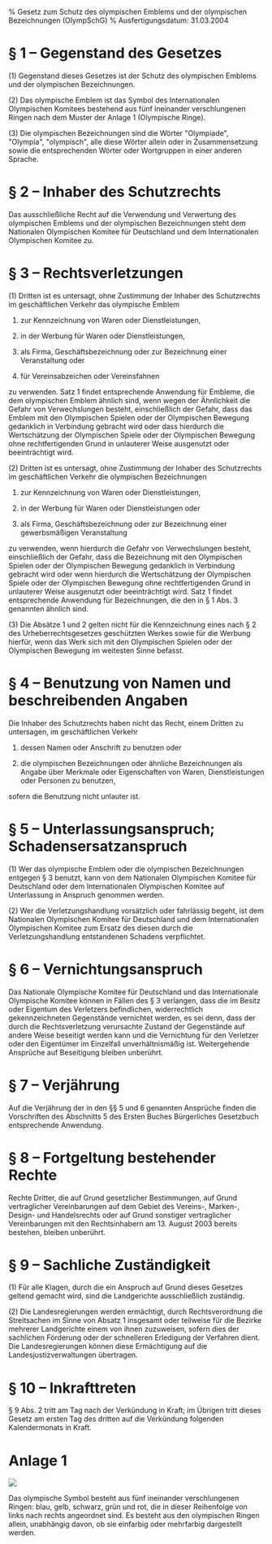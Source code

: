 % Gesetz zum Schutz des olympischen Emblems und der olympischen Bezeichnungen  (OlympSchG)
% Ausfertigungsdatum: 31.03.2004
 
# § 1 – Gegenstand des Gesetzes

(1) Gegenstand dieses Gesetzes ist der Schutz des olympischen Emblems und der olympischen Bezeichnungen.

(2) Das olympische Emblem ist das Symbol des Internationalen Olympischen Komitees bestehend aus fünf ineinander verschlungenen Ringen nach dem Muster der Anlage 1 (Olympische Ringe).

(3) Die olympischen Bezeichnungen sind die Wörter "Olympiade", "Olympia", "olympisch", alle diese Wörter allein oder in Zusammensetzung sowie die entsprechenden Wörter oder Wortgruppen in einer anderen Sprache.

# § 2 – Inhaber des Schutzrechts

Das ausschließliche Recht auf die Verwendung und Verwertung des olympischen Emblems und der olympischen Bezeichnungen steht dem Nationalen Olympischen Komitee für Deutschland und dem Internationalen Olympischen Komitee zu.

# § 3 – Rechtsverletzungen

(1) Dritten ist es untersagt, ohne Zustimmung der Inhaber des Schutzrechts im geschäftlichen Verkehr das olympische Emblem

1. zur Kennzeichnung von Waren oder Dienstleistungen,

2. in der Werbung für Waren oder Dienstleistungen,

3. als Firma, Geschäftsbezeichnung oder zur Bezeichnung einer Veranstaltung oder

4. für Vereinsabzeichen oder Vereinsfahnen

zu verwenden. Satz 1 findet entsprechende Anwendung für Embleme, die dem olympischen Emblem ähnlich sind, wenn wegen der Ähnlichkeit die Gefahr von Verwechslungen besteht, einschließlich der Gefahr, dass das Emblem mit den Olympischen Spielen oder der Olympischen Bewegung gedanklich in Verbindung gebracht wird oder dass hierdurch die Wertschätzung der Olympischen Spiele oder der Olympischen Bewegung ohne rechtfertigenden Grund in unlauterer Weise ausgenutzt oder beeinträchtigt wird.

(2) Dritten ist es untersagt, ohne Zustimmung der Inhaber des Schutzrechts im geschäftlichen Verkehr die olympischen Bezeichnungen

1. zur Kennzeichnung von Waren oder Dienstleistungen,

2. in der Werbung für Waren oder Dienstleistungen oder

3. als Firma, Geschäftsbezeichnung oder zur Bezeichnung einer gewerbsmäßigen Veranstaltung

zu verwenden, wenn hierdurch die Gefahr von Verwechslungen besteht, einschließlich der Gefahr, dass die Bezeichnung mit den Olympischen Spielen oder der Olympischen Bewegung gedanklich in Verbindung gebracht wird oder wenn hierdurch die Wertschätzung der Olympischen Spiele oder der Olympischen Bewegung ohne rechtfertigenden Grund in unlauterer Weise ausgenutzt oder beeinträchtigt wird. Satz 1 findet entsprechende Anwendung für Bezeichnungen, die den in § 1 Abs. 3 genannten ähnlich sind.

(3) Die Absätze 1 und 2 gelten nicht für die Kennzeichnung eines nach § 2 des Urheberrechtsgesetzes geschützten Werkes sowie für die Werbung hierfür, wenn das Werk sich mit den Olympischen Spielen oder der Olympischen Bewegung im weitesten Sinne befasst.

# § 4 – Benutzung von Namen und beschreibenden Angaben

Die Inhaber des Schutzrechts haben nicht das Recht, einem Dritten zu untersagen, im geschäftlichen Verkehr

1. dessen Namen oder Anschrift zu benutzen oder

2. die olympischen Bezeichnungen oder ähnliche Bezeichnungen als Angabe über Merkmale oder Eigenschaften von Waren, Dienstleistungen oder Personen zu benutzen,

sofern die Benutzung nicht unlauter ist.

# § 5 – Unterlassungsanspruch; Schadensersatzanspruch

(1) Wer das olympische Emblem oder die olympischen Bezeichnungen entgegen § 3 benutzt, kann von dem Nationalen Olympischen Komitee für Deutschland oder dem Internationalen Olympischen Komitee auf Unterlassung in Anspruch genommen werden.

(2) Wer die Verletzungshandlung vorsätzlich oder fahrlässig begeht, ist dem Nationalen Olympischen Komitee für Deutschland und dem Internationalen Olympischen Komitee zum Ersatz des diesen durch die Verletzungshandlung entstandenen Schadens verpflichtet.

# § 6 – Vernichtungsanspruch

Das Nationale Olympische Komitee für Deutschland und das Internationale Olympische Komitee können in Fällen des § 3 verlangen, dass die im Besitz oder Eigentum des Verletzers befindlichen, widerrechtlich gekennzeichneten Gegenstände vernichtet werden, es sei denn, dass der durch die Rechtsverletzung verursachte Zustand der Gegenstände auf andere Weise beseitigt werden kann und die Vernichtung für den Verletzer oder den Eigentümer im Einzelfall unverhältnismäßig ist. Weitergehende Ansprüche auf Beseitigung bleiben unberührt.

# § 7 – Verjährung

Auf die Verjährung der in den §§ 5 und 6 genannten Ansprüche finden die Vorschriften des Abschnitts 5 des Ersten Buches Bürgerliches Gesetzbuch entsprechende Anwendung.

# § 8 – Fortgeltung bestehender Rechte

Rechte Dritter, die auf Grund gesetzlicher Bestimmungen, auf Grund vertraglicher Vereinbarungen auf dem Gebiet des Vereins-, Marken-, Design- und Handelsrechts oder auf Grund sonstiger vertraglicher Vereinbarungen mit den Rechtsinhabern am 13. August 2003 bereits bestehen, bleiben unberührt.

# § 9 – Sachliche Zuständigkeit

(1) Für alle Klagen, durch die ein Anspruch auf Grund dieses Gesetzes geltend gemacht wird, sind die Landgerichte ausschließlich zuständig.

(2) Die Landesregierungen werden ermächtigt, durch Rechtsverordnung die Streitsachen im Sinne von Absatz 1 insgesamt oder teilweise für die Bezirke mehrerer Landgerichte einem von ihnen zuzuweisen, sofern dies der sachlichen Förderung oder der schnelleren Erledigung der Verfahren dient. Die Landesregierungen können diese Ermächtigung auf die Landesjustizverwaltungen übertragen.

# § 10 – Inkrafttreten

§ 9 Abs. 2 tritt am Tag nach der Verkündung in Kraft; im Übrigen tritt dieses Gesetz am ersten Tag des dritten auf die Verkündung folgenden Kalendermonats in Kraft.

# Anlage 1

![](https://www.gesetze-im-internet.de/normengrafiken/pdf/grafik_olympschg_olympschg-rings.gif)

Das olympische Symbol besteht aus fünf ineinander verschlungenen Ringen: blau, gelb, schwarz, grün und rot, die in dieser Reihenfolge von links nach rechts angeordnet sind. Es besteht aus den olympischen Ringen allein, unabhängig davon, ob sie einfarbig oder mehrfarbig dargestellt werden.
